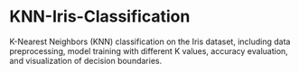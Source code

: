 # KNN-Iris-Classification
K-Nearest Neighbors (KNN) classification on the Iris dataset, including data preprocessing, model training with different K values, accuracy evaluation, and visualization of decision boundaries.
